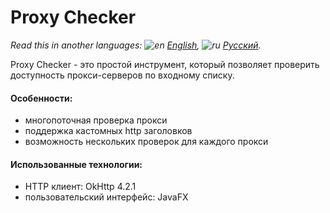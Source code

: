 # Proxy Checker

*Read this in another languages: ![en](https://user-images.githubusercontent.com/49783652/69971412-e56d9900-1530-11ea-8516-f9f1f6219147.png) [English](https://github.com/konovalov-maksim/proxy_checker/blob/master/readme.md), ![ru](https://user-images.githubusercontent.com/49783652/69971413-e56d9900-1530-11ea-8937-a7989b8d727d.png) [Русский](https://github.com/konovalov-maksim/proxy_checker/blob/master/readme.ru.md).*

Proxy Checker - это простой инструмент, который позволяет проверить доступность прокси-серверов по входному списку.

#### Особенности:
- многопоточная проверка прокси
- поддержка кастомных http заголовков
- возможность нескольких проверок для каждого прокси

#### Использованные технологии:
- HTTP клиент: OkHttp 4.2.1
- пользовательский интерфейс: JavaFX